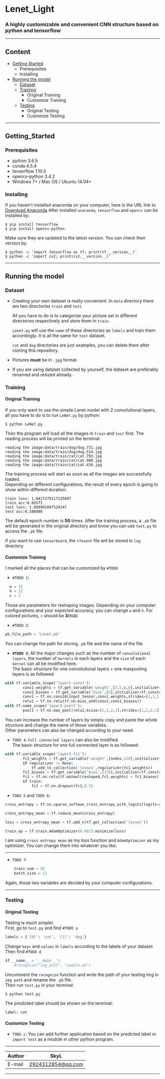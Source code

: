 Lenet_Light
=============

### A highly customizable and convenient CNN structure based on python and tensorflow  

***
## Content  
* [Getting Started](#getting_started)
  * Prerequisites
  * Installing  
* [Running the model](#running_the_model)  
  * [Dataset](#dataset)
  * [Training](#training)
    * Original Training
    * Customize Training
  * [Testing](#testing)
    * Original Testing
    * Customize Testing

***
## Getting_Started
### Prerequisites
* python 3.6.5
* conda 4.5.4
* tensorflow 1.10.0
* opencv-python 3.4.2  
* Windows 7+ / Mac OS / Ubuntu 14.04+

### Installing
If you haven't installed anaconda on your computer, here is the URL link to [Download Anaconda](https://www.anaconda.com/download)
After installed `anaconda`, `tensorflow` and `opencv` can be installed by:
```
$ pip install tensorflow
$ pip install opencv-python
```
Make sure they are updated to the latest version. You can check their version by:
```
$ python -c 'import tensorflow as tf; print(tf.__version__)'
$ python -c 'import cv2; print(cv2.__version__)'
```

***
## Running the model
### Dataset
* Creating your own dataset is really convenient. In `data` directory there are two directories `train` and `test`.  

  All you have to do is to categorize your picture set in different directories respectively and store them in `train`.  

  `Lenet.py` will use the `name` of these directories as `labels` and train them accordingly. It is all the same for `test` dataset.  

  `cat` and `dog` directories are just examples, you can delete them after cloning this repository.
* Pictures **must** be in `.jpg` format.
* If you are using dataset collected by yourself, the dataset are preferably renamed and resized already.

### Training
#### Original Training
If you only want to use the simple Lenet model with 2 convolutional layers, all you have to do is to run `LeNet.py` by python:
```
$ python LeNet.py
```
Then the program will load all the images in `train` and `test` first. The reading process will be printed on the terminal:
```
reading the image:data/train/dog/dog.731.jpg
reading the image:data/train/dog/dog.514.jpg
reading the image:data/train/cat/cat.793.jpg
reading the image:data/train/cat/cat.996.jpg
reading the image:data/train/cat/cat.436.jpg
```
The training process will start as soon as all the images are successfully loaded.  
Depending on different configurations, the result of every epoch is going to show within different duration:
```
train loss: 1.8417279117135887
train acc:0.65571
test loss: 1.898901087524247
test acc:0.588808
```
The default epoch number is **50** times. After the training process, a `.pb` file will be generated in the original directory and know you can use `test.py` to access the `.pb` file.

If you want to use `tensorboard`, the `tfevent` file will be stored in `log` directory

#### Customize Training
I marked all the places that can be customized by `#TODO`  
* `#TODO 1`:
```python
  w = 32
  h = 32
  c = 3
```
Those are parameters for reshaping images. Depending on your computer configurations and your expected accuracy, you can change `w` and `h`. For colored pictures, `c` should be **3**(`RGB`)

* `#TODO 2`:
```python
pb_file_path = "Lenet.pb"
```
You can change the path for storing `.pb` file and the name of the file.

* **`#TODO 3`**:
All the major changes such as the number of `convolutional layers`, the number of `kernels` in each layers and the `size` of each `kernel` can all be modified here.  
The basic structure for one convolutional layers + one maxpooling layers is as followed:
```python
with tf.variable_scope('layer1-conv1'):
        conv1_weights = tf.get_variable('weight',[5,5,c,6],initializer=tf.truncated_normal_initializer(stddev=0.1))
        conv1_biases = tf.get_variable('bias',[6],initializer=tf.constant_initializer(0.0))
        conv1 = tf.nn.conv2d(input_tensor,conv1_weights,strides=[1,1,1,1],padding='VALID')
        relu1 = tf.nn.relu(tf.nn.bias_add(conv1,conv1_biases))
with tf.name_scope('layer2-pool1'):
        pool1 = tf.nn.max_pool(relu1,ksize=[1,2,2,1],strides=[1,2,2,1],padding='SAME')
```
You can increase the number of layers by simply copy and paste the whole structure and change the name of those variables.  
Other parameters can also be changed according to your need.

* `TODO 4`:
`Full connected layers` can also be modified.  
The basic structure for one full connected layer is as followed:
```python
with tf.variable_scope('layer5-fc1'):
        fc1_weights = tf.get_variable('weight',[nodes,120],initializer=tf.truncated_normal_initializer(stddev=0.1))
        if regularizer != None:
            tf.add_to_collection('losses',regularizer(fc1_weights))
        fc1_biases = tf.get_variable('bias',[120],initializer=tf.constant_initializer(0.1))
        fc1 = tf.nn.relu(tf.matmul(reshaped,fc1_weights) + fc1_biases)
        if train:
            fc1 = tf.nn.dropout(fc1,0.5)
```

* `TODO 5` and `TODO 6`:
```python
cross_entropy = tf.nn.sparse_softmax_cross_entropy_with_logits(logits=y,labels=y_)

cross_entropy_mean = tf.reduce_mean(cross_entropy)

loss = cross_entropy_mean + tf.add_n(tf.get_collection('losses'))

train_op = tf.train.AdamOptimizer(0.001).minimize(loss)
```
I am using `cross entropy mean` as my loss function and `AdamOptimizer` as my optimizer. You can change them into whatever you like.
****

* `TODO 7`:
```python
    train_num = 50
    batch_size = 12
```
Again, those two variables are decided by your computer configurations.

***
### Testing
#### Original Testing
Testing is much simpler.  
First, go to `test.py` and find `#TODO a`
```python
labels = {'[0]': 'cat', '[1]': 'dog'}
```
Change `keys` and `values` in `labels` according to the labels of your dataset  
Then find `#TODO d`
```python
if __name__ = '__main__':
    #recognize("img_path", "sample.pb")
```
Uncomment the `recognize` function and write the path of your testing img in `img path` and rename the `.pb` file.  
Then run `test.py` in your terminal:
```
$ python test.py
```
The predicted label should be shown on the terminal:
```
label: cat
```

#### Customize Testing
* `TODO c`:
You can add further application based on the predicted label or `import test` as a module in other python program.

****

|Author|SkyL|
|---|---
|E-mail|2924312854@qq.com

****
